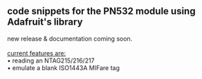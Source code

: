 ## code snippets for the PN532 module using Adafruit's library

new release & documentation coming soon.<br>
<br>
<ins>current features are: </ins> <br>
• reading an NTAG215/216/217<br>
• emulate a blank ISO1443A MIFare tag
